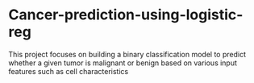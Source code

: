 # Cancer-prediction-using-logistic-reg
This project focuses on building a binary classification model to predict whether a given tumor is malignant or benign based on various input features such as cell characteristics
